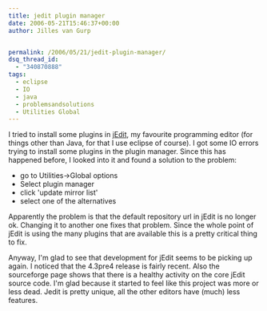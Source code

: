 ```yaml
---
title: jedit plugin manager
date: 2006-05-21T15:46:37+00:00
author: Jilles van Gurp


permalink: /2006/05/21/jedit-plugin-manager/
dsq_thread_id:
  - "340870888"
tags:
  - eclipse
  - IO
  - java
  - problemsandsolutions
  - Utilities Global
---
```

I tried to install some plugins in [jEdit](http://www.jedit.org), my favourite programming editor (for things other than Java, for that I use eclipse of course). I got some IO errors trying to install some plugins in the plugin manager. Since this has happened before, I looked into it and found a solution to the problem:

- go to Utilities->Global options
- Select plugin manager
- click 'update mirror list'
- select one of the alternatives

Apparently the problem is that the default repository url in jEdit is no longer ok. Changing it to another one fixes that problem. Since the whole point of jEdit is using the many plugins that are available this is a pretty critical thing to fix.

Anyway, I'm glad to see that development for jEdit seems to be picking up again. I noticed that the 4.3pre4 release is fairly recent.  Also the sourceforge page shows that there is a healthy activity on the core jEdit source code.  I'm glad because it started to feel like this project was more or less dead. Jedit is pretty unique, all the other editors have (much) less features.